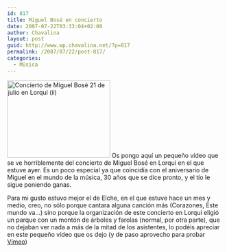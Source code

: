 ```yaml
---
id: 817
title: Miguel Bosé en concierto
date: 2007-07-22T03:33:04+02:00
author: Chavalina
layout: post
guid: http://www.wp.chavalina.net/?p=817
permalink: /2007/07/22/post-817/
categories:
  - Música
---
```

[<img class="imgizqda" src="http://farm2.static.flickr.com/1405/868478583_b6a3a2d378_m.jpg" width="240" height="180" alt="Concierto de Miguel Bosé 21 de julio en Lorquí (ii)" />](http://www.flickr.com/photos/chavalina/868478583/ "Intercambio de fotos") Os pongo aquí un peque&ntilde;o vídeo que se ve horriblemente del concierto de Miguel Bosé en Lorquí en el que estuve ayer. Es un poco especial ya que coincidía con el aniversario de Miguel en el mundo de la m&uacute;sica, 30 a&ntilde;os que se dice pronto, y el tío le sigue poniendo ganas.

Para mi gusto estuvo mejor el de Elche, en el que estuve hace un mes y medio, creo, no sólo porque cantara alguna canción más (Corazones, Este mundo va…) sino porque la organización de este concierto en Lorquí eligió un parque con un montón de árboles y farolas (normal, por otra parte), que no dejaban ver nada a más de la mitad de los asistentes, lo podéis apreciar en este peque&ntilde;o vídeo que os dejo (y de paso aprovecho para probar [Vimeo](http://vimeo.com))

<object type="application/x-shockwave-flash" width="480" height="360" data="http://vimeo.com/moogaloop.swf?clip_id=247890&server=vimeo.com&fullscreen=1">	<param name="quality" value="best" />	<param name="allowfullscreen" value="true" />	<param name="scale" value="showAll" />	<param name="movie" value="http://vimeo.com/moogaloop.swf?clip_id=247890&server=vimeo.com&fullscreen=1" /></object>